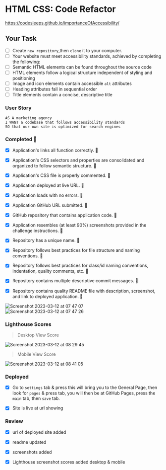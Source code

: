 # HTML CSS: Code Refactor

https://codesleeps.github.io/importanceOfAccessibility/

## Your Task

  - [ ] Create `new repository`,then `clone` it to your computer.
  - [ ] Your website must meet accessibility standards, achieved by completing the following:
  - [ ] Semantic HTML elements can be found throughout the source code
  - [ ] HTML elements follow a logical structure independent of styling and positioning
  - [ ] Image and icon elements contain accessible `alt` attributes
  - [ ] Heading attributes fall in sequential order
  - [ ] Title elements contain a concise, descriptive title

### User Story

```
AS A marketing agency
I WANT a codebase that follows accessibility standards
SO that our own site is optimized for search engines
```


### Completed 🎯

  - [x] Application's links all function correctly. 🎯

  - [x] Application's CSS selectors and properties are consolidated and organized to follow semantic structure. 🎯

  - [x] Application's CSS file is properly commented. 🎯

  - [x] Application deployed at live URL. 🎯

  - [x] Application loads with no errors. 🎯

  - [x] Application GitHub URL submitted. 🎯

  - [x] GitHub repository that contains application code. 🎯

  - [x] Application resembles (at least 90%) screenshots provided in the challenge instructions. 🎯

  - [x] Repository has a unique name. 🎯

  - [x] Repository follows best practices for file structure and naming conventions. 🎯

  - [x] Repository follows best practices for class/id naming conventions, indentation, quality comments, etc. 🎯

  - [x] Repository contains multiple descriptive commit messages. 🎯

  - [x] Repository contains quality README file with description, screenshot, and link to deployed application. 🎯
  
  ![Screenshot 2023-03-12 at 07 47 07](https://user-images.githubusercontent.com/125808990/224531528-430303c2-bb09-44ee-8a82-b9660c7c6e45.png)
  ![Screenshot 2023-03-12 at 07 47 26](https://user-images.githubusercontent.com/125808990/224531491-002d29a7-7d9a-4b82-97a7-7f3d84275de9.png)
  
  
### Lighthouse Scores
> Desktop View Score

![Screenshot 2023-03-12 at 08 29 45](https://user-images.githubusercontent.com/125808990/224533597-ddd14089-2800-4456-9cd5-4bdc99ea36de.png)
> Mobile View Score

![Screenshot 2023-03-12 at 08 41 05](https://user-images.githubusercontent.com/125808990/224533904-0c210f27-28ed-4690-98fc-bec33202648b.png)


### Deployed
 - [x] Go to `settings` tab & press this will bring you to the General Page, then look for `pages` & press tab, you will then be at GitHub Pages, press the `main` tab, then `save` tab.
 - [x] Site is live at url showing


### Review

- [x] url of deployed site added
- [x] readme updated 
- [x] screenshots added
- [x] Lighthouse screenshot scores added desktop & mobile


